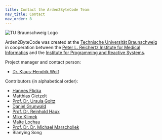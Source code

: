 ```yaml
---
title: Contact the Arden2ByteCode Team
nav_title: Contact
nav_order: 8
---
```


![TU Braunschweig Logo](https://www.tu-braunschweig.de/icons/tubsdesign/siegel_rot.jpg)

Arden2ByteCode was created at the [Technische Universität Braunschweig](http://www.tu-braunschweig.de) in cooperation between the [Peter L. Reichertz Institute for Medical Informatics](https://plri.de/) and the [Institute for Programming and Reactive Systems](http://www.ips.cs.tu-bs.de/).

Project manager and contact person:

*   [Dr. Klaus-Hendrik Wolf](https://plri.de/en/mitarbeiter/klaus-hendrik_wolf)

Contributors (in alphabetical order):

*   [Hannes Flicka](https://github.com/hflicka)
*   Matthias Gietzelt
*   [Prof. Dr. Ursula Goltz](https://www.tu-braunschweig.de/ips/staff/goltz)
*   [Daniel Grunwald](https://github.com/dgrunwald)
*   [Prof. Dr. Reinhold Haux](https://plri.de/en/mitarbeiter/reinhold-haux)
*   [Mike Klimek](https://github.com/Tetr4)
*   [Malte Lochau](https://www.tu-braunschweig.de/ips/staff/former/lochau)
*   [Prof. Dr. Dr. Michael Marschollek](https://plri.de/en/mitarbeiter/michael_marschollek)
*   Bianying Song

<script type="text/javascript">
$(function() {
	$('a.mail').each(function(index, element) {
		var addr = $(element).attr('href');
		addr = addr.replace(/[a-zA-Z]/g, function(c) {
			return String.fromCharCode((c <= "Z" ? 90 : 122) >= (c = c.charCodeAt(0) + 5)? c : c - 26);
		});
		$(element).attr('href', 'mailto:' + addr);
		$(element).text(addr);
	});
});
</script>
